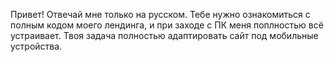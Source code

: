 Привет! Отвечай мне только на русском. Тебе нужно ознакомиться с полным кодом моего лендинга, и при заходе с ПК меня поплностью всё устраивает. Твоя задача полностью адаптировать сайт под мобильные устройства.